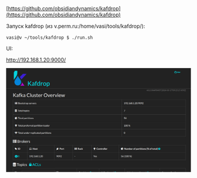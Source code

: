 [https://github.com/obsidiandynamics/kafdrop](https://github.com/obsidiandynamics/kafdrop)

Запуск kafdrop (из v.perm.ru:/home/vasi/tools/kafdrop/):

````shell
vasi@v ~/tools/kafdrop $ ./run.sh
````

UI:

http://192.168.1.20:9000/

![kafka_drop_ui](doc/kafka_drop/ui.png)